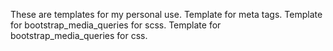 These are templates for my personal use. 
Template for meta tags.
Template for bootstrap_media_queries for scss.
Template for bootstrap_media_queries for css.